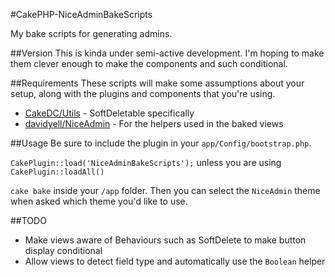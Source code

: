 #CakePHP-NiceAdminBakeScripts

My bake scripts for generating admins.

##Version
This is kinda under semi-active development. I'm hoping to make them clever enough to make the components and such conditional.

##Requirements
These scripts will make some assumptions about your setup, along with the plugins and components that you're using.  

* [CakeDC/Utils](https://github.com/cakedc/utils) - SoftDeletable specifically  
* [davidyell/NiceAdmin](https://github.com/davidyell/CakePHP-NiceAdmin) - For the helpers used in the baked views  

##Usage
Be sure to include the plugin in your `app/Config/bootstrap.php`.  

`CakePlugin::load('NiceAdminBakeScripts');` unless you are using `CakePlugin::loadAll()`   

`cake bake` inside your `/app` folder. Then you can select the `NiceAdmin` theme when asked which theme you'd like to use.

##TODO  

* Make views aware of Behaviours such as SoftDelete to make button display conditional
* Allow views to detect field type and automatically use the `Boolean` helper
